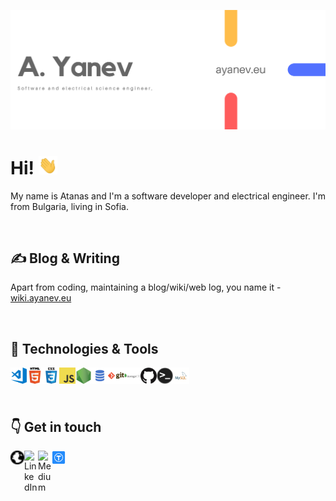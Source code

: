 ![Header](https://raw.githubusercontent.com/atanasyanew/atanasyanew/master/assets/poster-01.png "Header")

# Hi! <img src="https://raw.githubusercontent.com/atanasyanew/atanasyanew/master/assets/wave.gif" width="30px">

My name is Atanas and I'm a software developer and electrical engineer. I'm from Bulgaria, living in Sofia.

<br>

## &#x270d; Blog & Writing

Apart from coding, maintaining a blog/wiki/web log, you name it - [wiki.ayanev.eu](https://wiki.ayanev.eu/)

<br>

## 🔧 Technologies & Tools

<img align="left" width="26px" alt="vscode" src="https://raw.githubusercontent.com/github/explore/80688e429a7d4ef2fca1e82350fe8e3517d3494d/topics/visual-studio-code/visual-studio-code.png" />
<img align="left" width="26px" alt="HTML5" src="https://raw.githubusercontent.com/github/explore/80688e429a7d4ef2fca1e82350fe8e3517d3494d/topics/html/html.png" />
<img align="left" width="26px" alt="CSS3"  src="https://raw.githubusercontent.com/github/explore/80688e429a7d4ef2fca1e82350fe8e3517d3494d/topics/css/css.png" />
<img align="left" width="26px" alt="JavaScript"  src="https://raw.githubusercontent.com/github/explore/80688e429a7d4ef2fca1e82350fe8e3517d3494d/topics/javascript/javascript.png" />
<img align="left" width="26px" alt="Node.j26px" src="https://raw.githubusercontent.com/github/explore/80688e429a7d4ef2fca1e82350fe8e3517d3494d/topics/nodejs/nodejs.png" />
<img align="left" width="26px" alt="SQL"  src="https://raw.githubusercontent.com/github/explore/80688e429a7d4ef2fca1e82350fe8e3517d3494d/topics/sql/sql.png" />
<img align="left" width="26px" alt="Git"  src="https://raw.githubusercontent.com/github/explore/80688e429a7d4ef2fca1e82350fe8e3517d3494d/topics/git/git.png" />
<img align="left" width="26px" alt="MongoDB"  src="https://raw.githubusercontent.com/github/explore/80688e429a7d4ef2fca1e82350fe8e3517d3494d/topics/mongodb/mongodb.png" />
<img align="left" width="26px" alt="GitHub"  src="https://raw.githubusercontent.com/github/explore/78df643247d429f6cc873026c0622819ad797942/topics/github/github.png" />
<img align="left" width="26px" alt="HTML5"  src="https://raw.githubusercontent.com/github/explore/80688e429a7d4ef2fca1e82350fe8e3517d3494d/topics/terminal/terminal.png" />
<img align="left" width="26px" alt="MySQL"  src="https://raw.githubusercontent.com/github/explore/80688e429a7d4ef2fca1e82350fe8e3517d3494d/topics/mysql/mysql.png" />

<br>
<br>
<br>

## &#x1F447; Get in touch

[<img align="left" width="22px" alt="Web"         src="https://raw.githubusercontent.com/iconic/open-iconic/master/svg/globe.svg" />][website]
[<img align="left" width="22px" alt="LinkedIn"    src="https://cdn.jsdelivr.net/npm/simple-icons@v3/icons/linkedin.svg" />][linkedin]
[<img align="left" width="22px" alt="Medium"      src="https://cdn.jsdelivr.net/npm/simple-icons@v3/icons/medium.svg" />][medium]
[<img align="left" width="22px" alt="Thingiverse" src="https://raw.githubusercontent.com/atanasyanew/atanasyanew/master/assets/logo-thingiverse.png" />][thingiverse]

<br>
<br>

<!-- 
## &#x1f4c8; GitHub Stats

<a href="https://github.com/atanasyanew/atanasyanew">
  <img align="center" src="https://github-readme-stats.vercel.app/api/top-langs/?username=atanasyanew&hide=php,html&title_color=ffffff&text_color=c9cacc&icon_color=2bbc8a&bg_color=1d1f21" />
</a>
<a href="https://github.com/atanasyanew/atanasyanew">
  <img align="center" src="https://github-readme-stats.vercel.app/api?username=atanasyanew&show_icons=true&line_height=27&count_private=true&title_color=ffffff&text_color=c9cacc&icon_color=2bbc8a&bg_color=1d1f21" alt="Martin's GitHub Stats" />
</a> 
-->

<!-- Resources -->
<!-- Icons: https://simpleicons.org/ -->
<!-- GitHub Stats: https://github.com/anuraghazra/github-readme-stats -->
<!-- Emojis: https://emojipedia.org/emoji/ -->
<!-- HTML Emojis: https://www.fileformat.info/index.htm -->
<!-- Shields: https://shields.io/ -->
<!-- Awesome GitHub Profile README: https://github.com/abhisheknaiidu/awesome-github-profile-readme -->

[website]: https://wiki.ayanev.eu
[linkedin]: https://www.linkedin.com/in/ayanew
[medium]: https://medium.com/@atanas.yanew
[thingiverse]: https://www.thingiverse.com/ayanev

